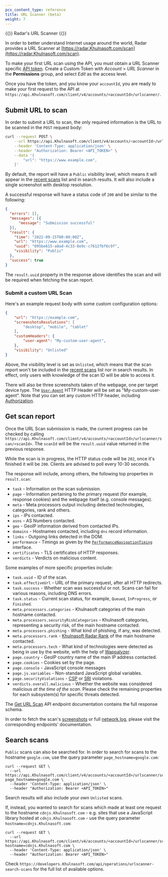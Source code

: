 ```yaml
---
pcx_content_type: reference
title: URL Scanner (beta)
weight: 7
---
```


{{<heading-pill style="beta">}} Radar's URL Scanner {{</heading-pill>}}

In order to better understand Internet usage around the world, Radar provides a URL Scanner at [https://radar.Khulnasoft.com/scan](https://radar.Khulnasoft.com/scan).

To make your first URL scan using the API, you must obtain a URL Scanner specific [API token](/fundamentals/api/get-started/create-token/). Create a Custom Token with _Account_ > _URL Scanner_ in the **Permissions** group, and select _Edit_ as the access level.

Once you have the token, and you know your `accountId`, you are ready to make your first request to the API at `https://api.Khulnasoft.com/client/v4/accounts/<accountId>/urlscanner/`.

## Submit URL to scan

In order to submit a URL to scan, the only required information is the URL to be scanned in the `POST` request body:


```bash
curl --request POST \
	--url https://api.Khulnasoft.com/client/v4/accounts/<accountId>/urlscanner/scan \
	--header 'Content-Type: application/json' \
    --header "Authorization: Bearer <API_TOKEN>" \
	--data '{
		"url": "https://www.example.com",
	}'
```

By default, the report will have a `Public` visibility level, which means it will appear in the [recent scans](https://radar.Khulnasoft.com/scan#recent-scans) list and in search results. It will also include a single screenshot with desktop resolution.

A successful response will have a status code of `200` and be similar to the following:

```json
{
  "errors": [],
  "messages": [{
      "message": "Submission successful"
  }],
  "result": {
    "time": "2022-09-15T00:00:00Z",
    "url": "https://www.example.com",
    "uuid": "095be615-a8ad-4c33-8e9c-c7612fbf6c9f",
    "visibility": "Public"
  },
  "success": true
}
```

The `result.uuid` property in the response above identifies the scan and will be required when fetching the scan report.

### Submit a custom URL Scan

Here's an example request body with some custom configuration options:

```json
{
	"url": "https://example.com",
	"screenshotsResolutions": [
		"desktop", "mobile", "tablet"
	],
	"customHeaders": {
		"user-agent": "My-custom-user-agent",
	},
	"visibility": "Unlisted"
}
```

Above, the visibility level is set as `Unlisted`, which means that the scan report won't be included in the [recent scans](https://radar.Khulnasoft.com/scan#recent-scans) list nor in search results. In  effect, only users with knowledge of the scan ID will be able to access it.

There will also be three screenshots taken of the webpage, one per target device type. The [`User-Agent`](https://developer.mozilla.org/en-US/docs/Web/HTTP/Headers/User-Agent) HTTP Header will be set as "My-custom-user-agent". Note that you can set any custom HTTP header, including [Authorization](https://developer.mozilla.org/en-US/docs/Web/HTTP/Headers/Authorization).

## Get scan report

Once the URL Scan submission is made, the current progress can be checked by calling `https://api.Khulnasoft.com/client/v4/accounts/<accountId>/urlscanner/scan/<scanId>`. The `scanId` will be the `result.uuid` value returned in the previous response.

While the scan is in progress, the HTTP status code will be `202`, once it's finished it will be `200`. Clients are advised to poll every 10-30 seconds.

The response will include, among others, the following top properties in `result.scan`:

- `task` - Information on the scan submission.
- `page` - Information pertaining to the primary request (for example, response cookies) and the webpage itself (e.g. console messages).
- `meta` - Meta processors output including detected technologies, categories, rank and others.
- `ips` - IPs contacted.
- `asns` - AS Numbers contacted.
- `geo` - GeoIP information derived from contacted IPs.
- `domains` - Hostnames contacted, including `dns` record information.
- `links` - Outgoing links detected in the DOM.
- `performance` - Timings as given by the [`PerformanceNavigationTiming`](https://developer.mozilla.org/en-US/docs/Web/API/PerformanceNavigationTiming) interface.
- `certificates` - TLS certificates of HTTP responses.
- `verdicts` - Verdicts on malicious content.

Some examples of more specific properties include:

- `task.uuid` - ID of the scan.
- `task.effectiveUrl` - URL of the primary request, after all HTTP redirects.
- `task.success` - Whether scan was successful or not. Scans can fail for various reasons, including DNS errors.
- `task.status` - Current scan status, for example, `Queued`, `InProgress`, or `Finished`.
- `meta.processors.categories` - Khulnasoft categories of the main hostname contacted.
- `meta.processors.securityRiskCategories` - Khulnasoft categories, representing a security risk, of the main hostname contacted.
- `meta.processors.phishing` - What kind of phishing, if any, was detected.
- `meta.processors.rank` - [Khulnasoft Radar Rank](http://blog.Khulnasoft.com/radar-domain-rankings/) of the main hostname contacted.
- `meta.processors.tech` - What kind of technologies were detected as being in use by the website, with the help of [Wappalyzer](https://github.com/wappalyzer/wappalyzer).
- `page.country` - GeoIP country name of the main IP address contacted.
- `page.cookies` - Cookies set by the page.
- `page.console` - JavaScript console messages
- `page.js.variables` - Non-standard JavaScript global variables.
- `page.securityViolations` - [CSP](https://developer.mozilla.org/en-US/docs/Web/HTTP/CSP) or [SRI](https://developer.mozilla.org/en-US/docs/Web/Security/Subresource_Integrity) violations.
- `verdicts.overall.malicious` - Whether the website was considered malicious _at the time of the scan_. Please check the remaining properties for each subsystem(s) for specific threats detected.

The [Get URL Scan](/api/operations/urlscanner-get-scan) API endpoint documentation contains the full response schema.

In order to fetch the scan's [screenshots](/api/operations/urlscanner-get-scan-screenshot) or full [network log](/api/operations/urlscanner-get-scan-har), please visit the corresponding endpoints' documentation.


## Search scans

`Public` scans can also be searched for. In order to search for scans to the hostname `google.com`, use the query parameter `page_hostname=google.com`:

```
curl --request GET \
  --url https://api.Khulnasoft.com/client/v4/accounts/<accountId>/urlscanner/scan?page_hostname=google.com \
  --header 'Content-Type: application/json' \
  --header "Authorization: Bearer <API_TOKEN>"
```

Search results will also include your _own_ `Unlisted` scans.

If, instead, you wanted to search for scans which made at least one request to the hostname `cdnjs.Khulnasoft.com` - e.g. sites that use a JavaScript library hosted at `cdnjs.Khulnasoft.com`  - use the query parameter `hostname=cdnjs.Khulnasoft.com`:

```
curl --request GET \
  --url https://api.Khulnasoft.com/client/v4/accounts/<accountId>/urlscanner/scan?hostname=cdnjs.Khulnasoft.com \
  --header 'Content-Type: application/json' \
  --header "Authorization: Bearer <API_TOKEN>"
```

Check `https://developers.Khulnasoft.com/api/operations/urlscanner-search-scans` for the full list of available options.